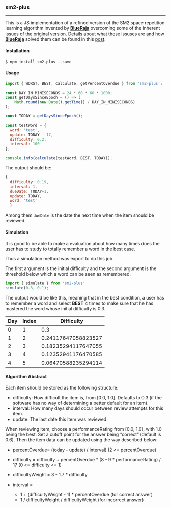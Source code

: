 ### sm2-plus
----

This is a JS implementation of a refined version of the SM2 space repetition learning algorithm invented by [**BlueRaja**][br] overcoming some of the inherent issues of the original version.
Details about what these issuses are and how [**BlueRaja**][br] solved them can be found in this [post][original].

#### Installation
```
$ npm install sm2-plus --save
```

#### Usage
```javascript
import { WORST, BEST, calculate, getPercentOverdue } from 'sm2-plus';

const DAY_IN_MINISECONDS = 24 * 60 * 60 * 1000;
const getDaysSinceEpoch = () => (
    Math.round(new Date().getTime() / DAY_IN_MINISECONDS)
);

const TODAY = getDaysSinceEpoch();

const testWord = {
  word: 'test',
  update: TODAY - 17,    
  difficulty: 0.2,
  interval: 100
};

console.info(calculate(testWord, BEST, TODAY));
```
The output should be:
``` javascript
{ 
  difficulty: 0.19,    
  interval: 1,
  dueDate: TODAY+1,
  update: TODAY,
  word: 'test' 
  }
```
Among them `dueDate` is the date the next time when the item should be reviewed.

#### Simulation
It is good to be able to make a evaluation about how many times does the user has to study to totally remember a word in the best case.

Thus a simulation method was export to do this job.

The first argument is the initial difficulty and the second argument is the threshold below which a word can be seen as remembered. 
```javascript
import { simulate } from 'sm2-plus'
simulate(0.3, 0.1);
```

The output would be like this, meaning that in the best condition, a user has to remember a word and select **BEST** 4 times to make sure that he has mastered the word whose initial difficulty is 0.3. 

| Day           | Index         | Difficulty   |
| ------------- | ------------- | -------------|
| 0             | 1             |  0.3                |
| 1             | 2             |  0.24117647058823527|
| 2             | 3             |  0.18235294117647055|
| 3             | 4             |  0.12352941176470585|
| 4             | 5             |  0.06470588235294114|

#### Algorithm Abstract

Each item should be stored as the following structure:
- difficulty:
   How difficult the item is, from [0.0, 1.0].  Defaults to 0.3 (if the software has no way of determining a better default for an item).
- interval: 
  How many days should occur between review attempts for this item.
- update:
  The last date this item was reviewed.

When reviewing item,  choose a performanceRating from [0.0, 1.0], with 1.0 being the best.  Set a cutoff point for the answer being “correct” (default is 0.6). Then the item data can be updated using the way described below:
- percentOverdue= (today - update) / interval) (2 <= percentOverdue)

- difficulty = difficulty + percentOverdue * (8 - 9 * performanceRating) / 17 (0 <= difficulty <= 1)

- difficultyWeight = 3 - 1.7 * difficulty

- interval =
  - 1 + (difficultyWeight - 1) * percentOverdue (for correct answer)
  - 1 / difficultyWeight / difficultyWeight (for incorrect answer)


[original]:http://www.blueraja.com/blog/477/a-better-spaced-repetition-learning-algorithm-sm2
[br]:http://www.blueraja.com/blog/author/blueraja
